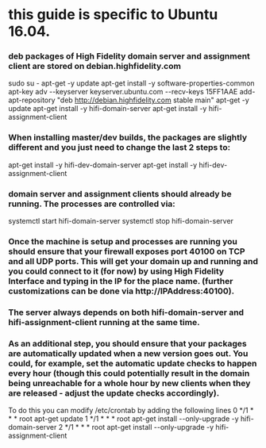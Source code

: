  # this guide is specific to Ubuntu 16.04.
 ### deb packages of High Fidelity domain server and assignment client are stored on debian.highfidelity.com
sudo su -
apt-get -y update
apt-get install -y software-properties-common
apt-key adv --keyserver keyserver.ubuntu.com --recv-keys 15FF1AAE
add-apt-repository "deb http://debian.highfidelity.com stable main"
apt-get -y update
apt-get install -y hifi-domain-server
apt-get install -y hifi-assignment-client

 ### When installing master/dev builds, the packages are slightly different and you just need to change the last 2 steps to:
apt-get install -y hifi-dev-domain-server
apt-get install -y hifi-dev-assignment-client

 ### domain server and assignment clients should already be running. The processes are controlled via:
systemctl start hifi-domain-server
systemctl stop hifi-domain-server

 ### Once the machine is setup and processes are running you should ensure that your firewall exposes port 40100 on TCP and all UDP ports. This will get your domain up and running and you could connect to it (for now) by using High Fidelity Interface and typing in the IP for the place name. (further customizations can be done via http://IPAddress:40100).
 
 ### The server always depends on both hifi-domain-server and hifi-assignment-client running at the same time.
 ### As an additional step, you should ensure that your packages are automatically updated when a new version goes out. You could, for example, set the automatic update checks to happen every hour (though this could potentially result in the domain being unreachable for a whole hour by new clients when they are released - adjust the update checks accordingly).
To do this you can modify /etc/crontab by adding the following lines
0 */1 * * * root apt-get update
1 */1 * * * root apt-get install --only-upgrade -y hifi-domain-server
2 */1 * * * root apt-get install --only-upgrade -y hifi-assignment-client
